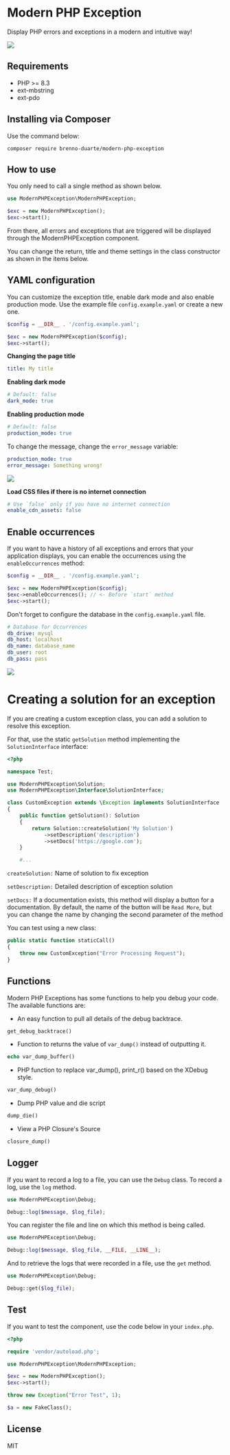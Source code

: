 # Modern PHP Exception

Display PHP errors and exceptions in a modern and intuitive way!

<img src="https://res.cloudinary.com/bdlsltfmk/image/upload/v1704731088/index_yknhye.png">

## Requirements

* PHP >= 8.3
* ext-mbstring
* ext-pdo

## Installing via Composer

Use the command below:

```
composer require brenno-duarte/modern-php-exception
```

## How to use

You only need to call a single method as shown below.

```php
use ModernPHPException\ModernPHPException;

$exc = new ModernPHPException();
$exc->start();
```

From there, all errors and exceptions that are triggered will be displayed through the ModernPHPException component.

You can change the return, title and theme settings in the class constructor as shown in the items below.

## YAML configuration

You can customize the exception title, enable dark mode and also enable production mode. Use the example file `config.example.yaml` or create a new one.

```php
$config = __DIR__ . '/config.example.yaml';

$exc = new ModernPHPException($config);
$exc->start();
```

**Changing the page title**

```yaml
title: My title
```

**Enabling dark mode**

```yaml
# Default: false
dark_mode: true
```

**Enabling production mode**

```yaml
# Default: false
production_mode: true
```

To change the message, change the `error_message` variable:

```yaml
production_mode: true
error_message: Something wrong!
```

<img src="https://res.cloudinary.com/bdlsltfmk/image/upload/v1651412180/production-mode_zajewg.png">

**Load CSS files if there is no internet connection**

```yaml
# Use `false` only if you have no internet connection
enable_cdn_assets: false
```

## Enable occurrences

If you want to have a history of all exceptions and errors that your application displays, you can enable the occurrences using the `enableOccurrences` method:

```php
$config = __DIR__ . '/config.example.yaml';

$exc = new ModernPHPException($config);
$exc->enableOccurrences(); // <- Before `start` method
$exc->start();
```

Don't forget to configure the database in the `config.example.yaml` file.

```yaml
# Database for Occurrences
db_drive: mysql
db_host: localhost
db_name: database_name
db_user: root
db_pass: pass
```

<img src="https://res.cloudinary.com/bdlsltfmk/image/upload/v1704730870/occurrences_nvdmbe.png">

# Creating a solution for an exception

If you are creating a custom exception class, you can add a solution to resolve this exception.

For that, use the static `getSolution` method implementing the `SolutionInterface` interface:

```php
<?php

namespace Test;

use ModernPHPException\Solution;
use ModernPHPException\Interface\SolutionInterface;

class CustomException extends \Exception implements SolutionInterface
{
    public function getSolution(): Solution
    {
        return Solution::createSolution('My Solution')
            ->setDescription('description')
            ->setDocs('https://google.com');
    }

    #...
```

``createSolution:`` Name of solution to fix exception

``setDescription:`` Detailed description of exception solution

``setDocs:`` If a documentation exists, this method will display a button for a documentation. By default, the name of the button will be `Read More`, but you can change the name by changing the second parameter of the method

You can test using a new class:

```php
public static function staticCall()
{
    throw new CustomException("Error Processing Request");
}
```

## Functions

Modern PHP Exceptions has some functions to help you debug your code. The available functions are:

- An easy function to pull all details of the debug backtrace.

```php
get_debug_backtrace()
```

- Function to returns the value of `var_dump()` instead of outputting it.

```php
echo var_dump_buffer()
```

- PHP function to replace var_dump(), print_r() based on the XDebug style.

```php
var_dump_debug()
```

- Dump PHP value and die script

```php
dump_die()
```

- View a PHP Closure's Source

```php
closure_dump()
```

## Logger

If you want to record a log to a file, you can use the `Debug` class. To record a log, use the `log` method.

```php
use ModernPHPException\Debug;

Debug::log($message, $log_file);
```

You can register the file and line on which this method is being called.

```php
use ModernPHPException\Debug;

Debug::log($message, $log_file, __FILE, __LINE__);
```

And to retrieve the logs that were recorded in a file, use the `get` method.

```php
use ModernPHPException\Debug;

Debug::get($log_file);
```

## Test

If you want to test the component, use the code below in your `index.php`.

```php
<?php

require 'vendor/autoload.php';

use ModernPHPException\ModernPHPException;

$exc = new ModernPHPException();
$exc->start();

throw new Exception("Error Test", 1);

$a = new FakeClass();
```

## License

MIT
